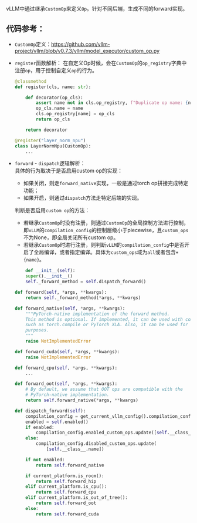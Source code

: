 vLLM中通过继承`CustomOp`来定义`Op`。针对不同后端，生成不同的forward实现。

## 代码参考：
- `CustomOp`定义：https://github.com/vllm-project/vllm/blob/v0.7.3/vllm/model_executor/custom_op.py

- `register`函数解析：
    在自定义Op时候，会在`CustomOp`的`op_registry`字典中注册`op`，用于控制自定义`op`的行为。
    ```python
    @classmethod
    def register(cls, name: str):

        def decorator(op_cls):
            assert name not in cls.op_registry, f"Duplicate op name: {name}"
            op_cls.name = name
            cls.op_registry[name] = op_cls
            return op_cls

        return decorator

    @register("layer_norm_npu")
    class LayerNormNpu(CustomOp):
        ...
    ```
- `forward` - `dispatch`逻辑解析：  
    具体的行为取决于是否启用custom op的实现：  
    - 如果关闭，则走`forward_native`实现，一般是通过torch op拼接完成特定功能；
    - 如果开启，则通过`dispatch`方法走特定后端的实现。    

    判断是否启用`custom op`的方法：  
    - 若继承`CustomOp`时没有注册，则通过`CustomOp`的全局控制方法进行控制，即`vLLM`的`compilation_config`的控制层级小于piecewise，且`custom_ops`不为None，即全局关闭所有custom op。
    - 若继承`CustomOp`时进行注册，则判断`vLLM`的`compilation_config`中是否开启了全局编译，或者指定编译。具体为`custom_ops`域为`all`或者包含`+{name}`。

    ```python
        def __init__(self):
        super().__init__()
        self._forward_method = self.dispatch_forward()

    def forward(self, *args, **kwargs):
        return self._forward_method(*args, **kwargs)

    def forward_native(self, *args, **kwargs):
        """PyTorch-native implementation of the forward method.
        This method is optional. If implemented, it can be used with compilers
        such as torch.compile or PyTorch XLA. Also, it can be used for testing
        purposes.
        """
        raise NotImplementedError

    def forward_cuda(self, *args, **kwargs):
        raise NotImplementedError

    def forward_cpu(self, *args, **kwargs):
        ...

    def forward_oot(self, *args, **kwargs):
        # By default, we assume that OOT ops are compatible with the
        # PyTorch-native implementation.
        return self.forward_native(*args, **kwargs)

    def dispatch_forward(self):
        compilation_config = get_current_vllm_config().compilation_config
        enabled = self.enabled()
        if enabled:
            compilation_config.enabled_custom_ops.update([self.__class__.name])
        else:
            compilation_config.disabled_custom_ops.update(
                [self.__class__.name])

        if not enabled:
            return self.forward_native

        if current_platform.is_rocm():
            return self.forward_hip
        elif current_platform.is_cpu():
            return self.forward_cpu
        elif current_platform.is_out_of_tree():
            return self.forward_oot
        else:
            return self.forward_cuda
    ```